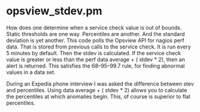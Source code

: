 opsview_stdev.pm
======

How does one determine when a service check value is out of bounds.  Static thresholds are one way.  Percentiles are another.  And the standard deviation is yet another.  This code polls the Opsview API for nagios perf data.  That is stored from previous calls to the service check.  It is run every 5 minutes by default.  Then the stdev is calculated.  If the service check value is greater or less than the perf data average + ( stdev * 2), then an alert is returned.  This satisfies the 68–95–99.7 rule, for finding abnormal values in a data set.

During an Expedia phone interview I was asked the difference between stev and percentiles.  Using data average + ( stdev * 2) allows you to calculate the percentiles at which anomalies begin.  This, of course is superior to flat percentiles.
